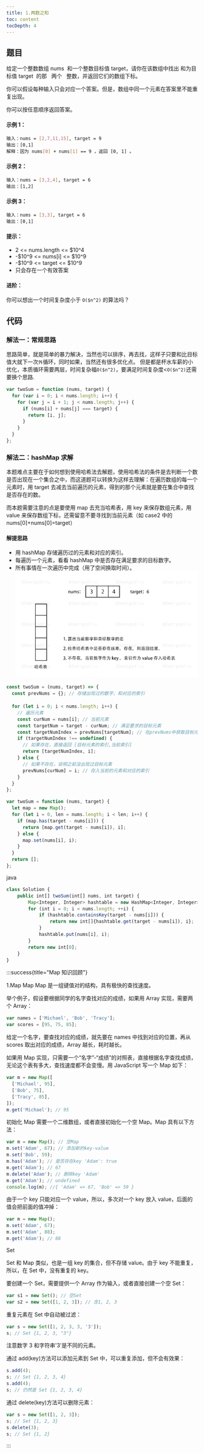 ```yaml
---
title: 1.两数之和
toc: content
tocDepth: 4
---
```


## 题目

给定一个整数数组 nums  和一个整数目标值 target，请你在该数组中找出 和为目标值 target  的那   两个   整数，并返回它们的数组下标。

你可以假设每种输入只会对应一个答案。但是，数组中同一个元素在答案里不能重复出现。

你可以按任意顺序返回答案。

#### 示例 1：

```bash
输入：nums = [2,7,11,15], target = 9
输出：[0,1]
解释：因为 nums[0] + nums[1] == 9 ，返回 [0, 1] 。


```

#### 示例 2：

```bash
输入：nums = [3,2,4], target = 6
输出：[1,2]
```

#### 示例 3：

```bash
输入：nums = [3,3], target = 6
输出：[0,1]
```

#### 提示：

- 2 <= nums.length <= $10^4
- -$10^9 <= nums[i] <= $10^9
- -$10^9 <= target <= $10^9
- 只会存在一个有效答案

#### 进阶：

你可以想出一个时间复杂度小于 `O($n^2)` 的算法吗？

## 代码

### 解法一：常规思路

思路简单，就是简单的暴力解决，当然也可以排序，再去找，这样子只要和比目标值大就下一次`外`循环，同时如果，当然还有很多优化点。
但是都是杯水车薪的小优化，本质循环需要两层，时间复杂福`O($n^2)`，要满足时间复杂度<`O($n^2)`还需要换个思路.

```javascript
var twoSum = function (nums, target) {
  for (var i = 0; i < nums.length; i++) {
    for (var j = i + 1; j < nums.length; j++) {
      if (nums[i] + nums[j] === target) {
        return [i, j];
      }
    }
  }
};
```

### 解法二：hashMap 求解

本题难点主要在于如何想到使用哈希法去解题，使用哈希法的条件是去判断一个数是否出现在一个集合之中，而这道题可以转换为这样去理解：在遍历数组的每一个元素时，用 target 去减去当前遍历的元素，得到的那个元素就是要在集合中查找是否存在的数。

而本题需要注意的点是要使用 map 去充当哈希表，用 key 来保存数组元素，用 value 来保存数组下标，还需留意不要寻找到当前元素（如 case2 中的 nums[0]+nums[0]=target）

#### 解提思路

- 用 hashMap 存储遍历过的元素和对应的索引。
- 每遍历一个元素，看看 hashMap 中是否存在满足要求的目标数字。
- 所有事情在一次遍历中完成（用了空间换取时间）。
  ![2](../../assets/daily-question/two-sum.gif)

```javascript
const twoSum = (nums, target) => {
  const prevNums = {}; // 存储出现过的数字，和对应的索引

  for (let i = 0; i < nums.length; i++) {
    // 遍历元素
    const curNum = nums[i]; // 当前元素
    const targetNum = target - curNum; // 满足要求的目标元素
    const targetNumIndex = prevNums[targetNum]; // 在prevNums中获取目标元素的索引
    if (targetNumIndex !== undefined) {
      // 如果存在，直接返回 [目标元素的索引,当前索引]
      return [targetNumIndex, i];
    } else {
      // 如果不存在，说明之前没出现过目标元素
      prevNums[curNum] = i; // 存入当前的元素和对应的索引
    }
  }
};
```

```javascript
var twoSum = function (nums, target) {
  let map = new Map();
  for (let i = 0, len = nums.length; i < len; i++) {
    if (map.has(target - nums[i])) {
      return [map.get(target - nums[i]), i];
    } else {
      map.set(nums[i], i);
    }
  }
  return [];
};
```

java

```javascript
class Solution {
    public int[] twoSum(int[] nums, int target) {
        Map<Integer, Integer> hashtable = new HashMap<Integer, Integer>();
        for (int i = 0; i < nums.length; ++i) {
            if (hashtable.containsKey(target - nums[i])) {
                return new int[]{hashtable.get(target - nums[i]), i};
            }
            hashtable.put(nums[i], i);
        }
        return new int[0];
    }
}

```

:::success{title="Map 知识回顾"}

1.Map
Map
Map 是一组键值对的结构，具有极快的查找速度。

举个例子，假设要根据同学的名字查找对应的成绩，如果用 Array 实现，需要两个 Array：

```javascript
var names = ['Michael', 'Bob', 'Tracy'];
var scores = [95, 75, 85];
```

给定一个名字，要查找对应的成绩，就先要在 names 中找到对应的位置，再从 scores 取出对应的成绩，Array 越长，耗时越长。

如果用 Map 实现，只需要一个“名字”-“成绩”的对照表，直接根据名字查找成绩，无论这个表有多大，查找速度都不会变慢。用 JavaScript 写一个 Map 如下：

```javascript
var m = new Map([
  ['Michael', 95],
  ['Bob', 75],
  ['Tracy', 85],
]);
m.get('Michael'); // 95
```

初始化 Map 需要一个二维数组，或者直接初始化一个空 Map。Map 具有以下方法：

```javascript
var m = new Map(); // 空Map
m.set('Adam', 67); // 添加新的key-value
m.set('Bob', 59);
m.has('Adam'); // 是否存在key 'Adam': true
m.get('Adam'); // 67
m.delete('Adam'); // 删除key 'Adam'
m.get('Adam'); // undefined
console.log(m); //{ 'Adam' => 67, 'Bob' => 59 }
```

由于一个 key 只能对应一个 value，所以，多次对一个 key 放入 value，后面的值会把前面的值冲掉：

```javascript
var m = new Map();
m.set('Adam', 67);
m.set('Adam', 88);
m.get('Adam'); // 88
```

Set

Set 和 Map 类似，也是一组 key 的集合，但不存储 value。由于 key 不能重复，所以，在 Set 中，没有重复的 key。

要创建一个 Set，需要提供一个 Array 作为输入，或者直接创建一个空 Set：

```javascript
var s1 = new Set(); // 空Set
var s2 = new Set([1, 2, 3]); // 含1, 2, 3
```

重复元素在 Set 中自动被过滤：

```javascript
var s = new Set([1, 2, 3, 3, '3']);
s; // Set {1, 2, 3, "3"}
```

注意数字 3 和字符串'3'是不同的元素。

通过 add(key)方法可以添加元素到 Set 中，可以重复添加，但不会有效果：

```javascript
s.add(4);
s; // Set {1, 2, 3, 4}
s.add(4);
s; // 仍然是 Set {1, 2, 3, 4}
```

通过 delete(key)方法可以删除元素：

```javascript
var s = new Set([1, 2, 3]);
s; // Set {1, 2, 3}
s.delete(3);
s; // Set {1, 2}
```

:::
